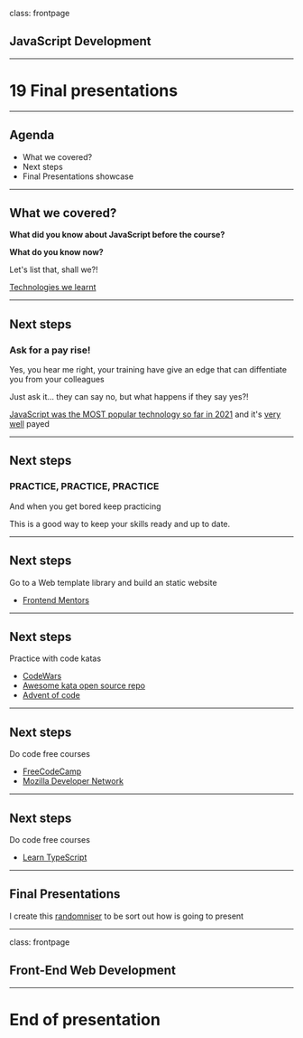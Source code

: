 class: frontpage

<div>
  <h2>JavaScript Development</h2>
  <hr/>
  <h1>19 Final presentations</h1>
</div>

---

## Agenda

- What we covered?
- Next steps
- Final Presentations showcase

---

## What we covered?

**What did you know about JavaScript before the course?**

**What do you know now?**

Let's list that, shall we?!

[Technologies we learnt](https://pataruco.github.io/ga-technologies/)

---

## Next steps

### Ask for a pay rise!

Yes, you hear me right, your training have give an edge that can diffentiate you from your colleagues

Just ask it... they can say no, but what happens if they say yes?!

[JavaScript was the MOST popular technology so far in 2021](https://insights.stackoverflow.com/survey/2021/#technology-most-popular-technologies)
and it's [very well](https://insights.stackoverflow.com/survey/2021/#technology-top-paying-technologies) payed

---

## Next steps

### PRACTICE, PRACTICE, PRACTICE

And when you get bored keep practicing

This is a good way to keep your skills ready and up to date.

---

## Next steps

Go to a Web template library and build an static website

- [Frontend Mentors](https://www.frontendmentor.io/)

---

## Next steps

Practice with code katas

- [CodeWars](https://www.codewars.com/kata)
- [Awesome kata open source repo](https://github.com/gamontal/awesome-katas)
- [Advent of code](https://adventofcode.com/)

---

## Next steps

Do code free courses

- [FreeCodeCamp](https://www.freecodecamp.org/)
- [Mozilla Developer Network](https://developer.mozilla.org/en-US/docs/Learn)

---

## Next steps

Do code free courses

- [Learn TypeScript](https://www.typescriptlang.org/docs/handbook/intro.html)

---

## Final Presentations

I create this [randomniser](https://pataruco.github.io/random-picker/) to be sort out how is going to present

---

class: frontpage

<div>
  <h2>Front-End Web Development</h2>
  <hr/>
  <h1>End of presentation</h1>
</div>
